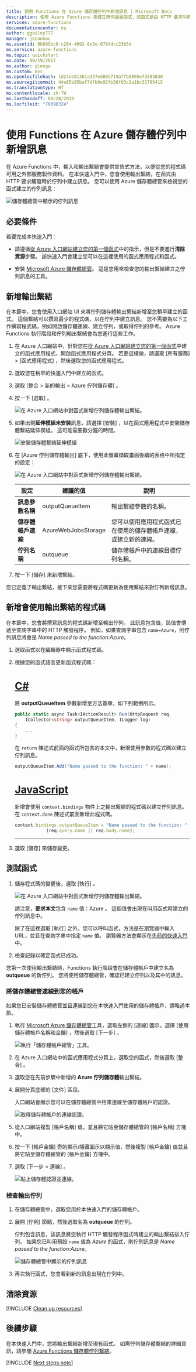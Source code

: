 ```yaml
---
title: 使用 Functions 在 Azure 儲存體佇列中新增訊息 | Microsoft Docs
description: 使用 Azure Functions 來建立無伺服器函式，該函式是由 HTTP 要求叫用，並且在 Azure 儲存體佇列中建立訊息。
services: azure-functions
documentationcenter: na
author: ggailey777
manager: jeconnoc
ms.assetid: 0b609bc0-c264-4092-8e3e-0784dcc23b5d
ms.service: azure-functions
ms.topic: quickstart
ms.date: 09/19/2017
ms.author: glenga
ms.custom: mvc
ms.openlocfilehash: 1d24eb81361a337ed00d719a7fb5895e73583030
ms.sourcegitcommit: 44e85b95baf7dfb9e92fb38f03c2a1bc31765415
ms.translationtype: HT
ms.contentlocale: zh-TW
ms.lasthandoff: 08/28/2019
ms.locfileid: "70096324"
---
```

# <a name="add-messages-to-an-azure-storage-queue-using-functions"></a>使用 Functions 在 Azure 儲存體佇列中新增訊息

在 Azure Functions 中，輸入和輸出繫結會提供宣告式方法，以便從您的程式碼可用之外部服務製作資料。 在本快速入門中，您會使用輸出繫結，在函式由 HTTP 要求觸發時於佇列中建立訊息。 您可以使用 Azure 儲存體總管來檢視您的函式建立的佇列訊息：

![儲存體總管中顯示的佇列訊息](./media/functions-integrate-storage-queue-output-binding/function-queue-storage-output-view-queue.png)

## <a name="prerequisites"></a>必要條件

若要完成本快速入門：

* 請遵循[從 Azure 入口網站建立您的第一個函式](functions-create-first-azure-function.md)中的指示，但是不要進行**清除資源**步驟。 該快速入門會建立您可以在這裡使用的函式應用程式和函式。

* 安裝 [Microsoft Azure 儲存體總管](https://storageexplorer.com/)。 這是您用來檢查您的輸出繫結建立之佇列訊息的工具。

## <a name="add-binding"></a>新增輸出繫結

在本節中，您會使用入口網站 UI 來將佇列儲存體輸出繫結新增至您稍早建立的函式。 這個繫結可以撰寫最少的程式碼，以在佇列中建立訊息。 您不需要為以下工作撰寫程式碼，例如開啟儲存體連線、建立佇列，或取得佇列的參考。 Azure Functions 執行階段和佇列輸出繫結會為您進行這些工作。

1. 在 Azure 入口網站中，針對您在[從 Azure 入口網站建立您的第一個函式](functions-create-first-azure-function.md)中建立的函式應用程式，開啟函式應用程式分頁。 若要這樣做，請選取 [所有服務] > [函式應用程式]  ，然後選取您的函式應用程式。

1. 選取您在稍早的快速入門中建立的函式。

1. 選取 [整合 > 新的輸出 > Azure 佇列儲存體]  。

1. 按一下 [選取]  。

    ![在 Azure 入口網站中對函式新增佇列儲存體輸出繫結。](./media/functions-integrate-storage-queue-output-binding/function-add-queue-storage-output-binding.png)

1. 如果出現**延伸模組未安裝**訊息，請選擇 [安裝]  ，以在函式應用程式中安裝儲存體繫結延伸模組。 這可能需要數分鐘的時間。

    ![安裝儲存體繫結延伸模組](./media/functions-integrate-storage-queue-output-binding/functions-integrate-install-binding-extension.png)

1. 在 [Azure 佇列儲存體輸出]  底下，使用此螢幕擷取畫面後續的表格中所指定的設定： 

    ![在 Azure 入口網站中對函式新增佇列儲存體輸出繫結。](./media/functions-integrate-storage-queue-output-binding/function-add-queue-storage-output-binding-2.png)

    | 設定      |  建議的值   | 說明                              |
    | ------------ |  ------- | -------------------------------------------------- |
    | **訊息參數名稱** | outputQueueItem | 輸出繫結參數的名稱。 | 
    | **儲存體帳戶連線** | AzureWebJobsStorage | 您可以使用應用程式函式已在使用的儲存體帳戶連線，或建立新的連線。  |
    | **佇列名稱**   | outqueue    | 儲存體帳戶中的連線目標佇列名稱。 |

1. 按一下 [儲存]  來新增繫結。

您已定義了輸出繫結，接下來您需要將程式碼更新為使用繫結來對佇列新增訊息。  

## <a name="add-code-that-uses-the-output-binding"></a>新增會使用輸出繫結的程式碼

在本節中，您會將撰寫訊息的程式碼新增至輸出佇列。 此訊息包含值，該值會傳遞至查詢字串中的 HTTP 觸發程序。 例如，如果查詢字串包含 `name=Azure`，則佇列訊息將會是 *Name passed to the function:Azure*。

1. 選取函式以在編輯器中顯示函式程式碼。

1. 根據您的函式語言更新函式程式碼：

    # <a name="ctabcsharp"></a>[C\#](#tab/csharp)

    將 **outputQueueItem** 參數新增至方法簽章，如下列範例所示。

    ```cs
    public static async Task<IActionResult> Run(HttpRequest req,
        ICollector<string> outputQueueItem, ILogger log)
    {
        ...
    }
    ```

    在 `return` 陳述式前面的函式所包含的本文中，新增使用參數的程式碼以建立佇列訊息。

    ```cs
    outputQueueItem.Add("Name passed to the function: " + name);
    ```

    # <a name="javascripttabnodejs"></a>[JavaScript](#tab/nodejs)

    新增會使用 `context.bindings` 物件上之輸出繫結的程式碼以建立佇列訊息。 在 `context.done` 陳述式前面新增此程式碼。

    ```javascript
    context.bindings.outputQueueItem = "Name passed to the function: " + 
                (req.query.name || req.body.name);
    ```

    ---

1. 選取 [儲存]  來儲存變更。

## <a name="test-the-function"></a>測試函式

1. 儲存程式碼的變更後，選取 [執行]  。 

    ![在 Azure 入口網站中對函式新增佇列儲存體輸出繫結。](./media/functions-integrate-storage-queue-output-binding/functions-test-run-function.png)

    請注意，**要求本文**包含 `name` 值：Azure  。 這個值會出現在叫用函式時建立的佇列訊息中。
    
    除了在這裡選取 [執行]  之外，您可以呼叫函式，方法是在瀏覽器中輸入 URL，並且在查詢字串中指定 `name` 值。 瀏覽器方法會顯示在[先前的快速入門](functions-create-first-azure-function.md#test-the-function)中。

2. 檢查記錄以確定函式已成功。 

您第一次使用輸出繫結時，Functions 執行階段會在儲存體帳戶中建立名為 **outqueue** 的新佇列。 您將使用儲存體總管，確認已建立佇列以及其中的訊息。

### <a name="connect-storage-explorer-to-your-account"></a>將儲存體總管連線到您的帳戶

如果您已安裝儲存體總管並且連線到您在本快速入門使用的儲存體帳戶，請略過本節。

1. 執行 [Microsoft Azure 儲存體總管](https://storageexplorer.com/)工具，選取左側的 [連線] 圖示，選擇 [使用儲存體帳戶名稱和金鑰]  ，然後選取 [下一步]  。

    ![執行「儲存體帳戶總管」工具。](./media/functions-integrate-storage-queue-output-binding/functions-storage-manager-connect-1.png)

1. 在 Azure 入口網站中的函式應用程式分頁上，選取您的函式，然後選取 [整合]  。

1. 選取您在先前步驟中新增的 **Azure 佇列儲存體**輸出繫結。

1. 展開分頁底部的 [文件]  區段。 

   入口網站會顯示您可以在儲存體總管中用來連線至儲存體帳戶的認證。

   ![取得儲存體帳戶的連線認證。](./media/functions-integrate-storage-queue-output-binding/function-get-storage-account-credentials.png)

1. 從入口網站複製 [帳戶名稱]  值，並且將它貼至儲存體總管的 [帳戶名稱]  方塊中。
 
1. 按一下 [帳戶金鑰]  旁的顯示/隱藏圖示以顯示值，然後複製 [帳戶金鑰]  值並且將它貼至儲存體總管的 [帳戶金鑰]  方塊中。
  
1. 選取 [下一步 > 連線]  。

   ![貼上儲存體認證並連線。](./media/functions-integrate-storage-queue-output-binding/functions-storage-manager-connect-2.png)

### <a name="examine-the-output-queue"></a>檢查輸出佇列

1. 在儲存體總管中，選取您用於本快速入門的儲存體帳戶。

1. 展開 [佇列]  節點，然後選取名為 **outqueue** 的佇列。 

   佇列包含訊息，該訊息將您執行 HTTP 觸發程序函式時建立的輸出繫結排入佇列。 如果您已叫用預設 `name` 值為 *Azure* 的函式，則佇列訊息是 *Name passed to the function:Azure*。

    ![儲存體總管中顯示的佇列訊息](./media/functions-integrate-storage-queue-output-binding/function-queue-storage-output-view-queue.png)

1. 再次執行函式，您會看到新的訊息出現在佇列中。  

## <a name="clean-up-resources"></a>清除資源

[!INCLUDE [Clean up resources](../../includes/functions-quickstart-cleanup.md)]

## <a name="next-steps"></a>後續步驟

在本快速入門中，您將輸出繫結新增至現有函式。 如需佇列儲存體繫結的詳細資訊，請參閱 [Azure Functions 儲存體佇列繫結](functions-bindings-storage-queue.md)。

[!INCLUDE [Next steps note](../../includes/functions-quickstart-next-steps-2.md)]
